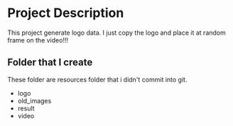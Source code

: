 # Project Description
This project generate logo data. I just copy the logo and place it at random frame on the video!!!

## Folder that I create
These folder are resources folder that i didn't commit into git.
- logo
- old_images
- result
- video
